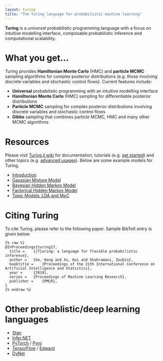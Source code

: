 ```yaml
---
layout: turing
title: "The Turing language for probabilistic machine learning"
---
```


**Turing** is a *universal* probabilistic programming language with a focus on intuitive modelling interface, composable probabilistic inference and computational scalability.

# What you get...

Turing provides **Hamiltonian Monte Carlo** (HMC) and **particle MCMC** sampling algorithms for complex posterior distributions (e.g. those involving discrete variables and stochastic control flows). Current features include:

- **Universal** probabilistic programming with an intuitive modelling interface
- **Hamiltonian Monte Carlo** (HMC) sampling for differentiable posterior distributions
- **Particle MCMC** sampling for complex posterior distributions involving discrete variables and stochastic control flows
- **Gibbs** sampling that combines particle MCMC,  HMC and many other MCMC algorithms

# Resources

Please visit [Turing.jl wiki](https://github.com/TuringLang/Turing.jl/wiki) for documentation, tutorials (e.g. [get started](https://github.com/TuringLang/Turing.jl/wiki/Get-started)) and other topics (e.g. [advanced usages](https://github.com/TuringLang/Turing.jl/wiki/Advanced-usages)). Below are some example models for Turing.

- [Introduction](https://nbviewer.jupyter.org/github/TuringLang/Turing-Examples/blob/master/notebooks/Introduction.ipynb)
- [Gaussian Mixture Model](https://nbviewer.jupyter.org/github/TuringLang/Turing-Examples/blob/master/notebooks/GMM.ipynb)
- [Bayesian Hidden Markov Model](https://nbviewer.jupyter.org/github/TuringLang/Turing-Examples/blob/master/notebooks/BayesHmm.ipynb)
- [Factorical Hidden Markov Model](https://nbviewer.jupyter.org/github/TuringLang/Turing-Examples/blob/master/notebooks/FHMM.ipynb)
- [Topic Models: LDA and MoC](https://nbviewer.jupyter.org/github/TuringLang/Turing-Examples/blob/master/notebooks/TopicModels.ipynb)

# Citing Turing

To cite Turing, please refer to the following paper. Sample BibTeX entry is given below:

```
{% raw %}
@InProceedings{turing17,
  title = 	 {{T}uring: a language for flexible probabilistic inference},
  author = 	 {Ge, Hong and Xu, Kai and Ghahramani, Zoubin},
  booktitle = 	 {Proceedings of the 21th International Conference on Artificial Intelligence and Statistics},
  year = 	 {2018},
  series = 	 {Proceedings of Machine Learning Research},
  publisher = 	 {PMLR},
}
{% endraw %}
```

# Other probablistic/deep learning languages

- [Stan](http://mc-stan.org/)
- [Infer.NET](https://www.microsoft.com/en-us/research/project/infernet/)
- [PyTorch](http://pytorch.org/) / [Pyro](https://github.com/uber/pyro)
- [TensorFlow](https://www.tensorflow.org/) / [Edward](http://edwardlib.org/)
- [DyNet](https://github.com/clab/dynet)
